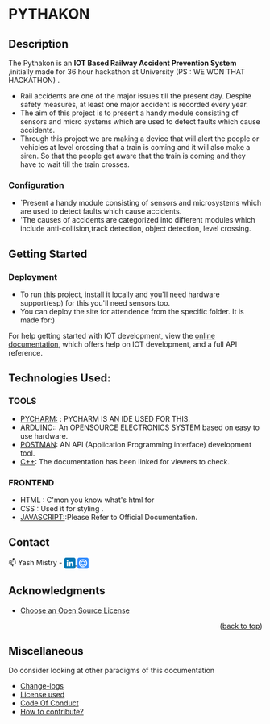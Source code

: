 
<div id="top"></div>

#  PYTHAKON

## Description

The Pythakon is an **IOT Based Railway Accident Prevention System** ,initially made for 36 hour hackathon at University (PS : WE WON THAT HACKATHON) .
- Rail accidents are one of the major issues till the present day. Despite safety measures, at least one major accident is recorded every year. 
- The aim of this project is to present a handy module consisting of sensors and micro systems which are used to detect faults which cause accidents.
- Through this project we are  making a device that will alert the people or vehicles at level crossing that a train is coming and it will also make a siren. So that the people get aware that the train is coming and
they have to wait till the train crosses.

### Configuration

- `Present a handy module consisting of sensors and microsystems which are used to detect faults which cause accidents.
- 'The causes of accidents are categorized into different modules which include anti-collision,track detection, object detection, level crossing.

## Getting Started

   ### Deployment
- To run this project, install it locally and you'll need hardware support(esp) for this you'll need sensors too.
- You can deploy the site for attendence from the specific folder. It is made for:)
     

For help getting started with IOT development, view the
[online documentation](https://www.internetsociety.org/iot/), which offers help on IOT development, and a full API reference.


##  Technologies Used:

### TOOLS
- [PYCHARM:](https://www.jetbrains.com/pycharm/) : PYCHARM IS AN IDE USED FOR THIS.
- [ARDUINO:](https://dart.dev/): An OPENSOURCE ELECTRONICS SYSTEM based on easy to use hardware.
- [POSTMAN](https://docs.swift.org/swift-book/): AN API (Application Programming interface) development tool.
- [C++](https://en.cppreference.com/w/c/language): The documentation has been linked for viewers to check.

### FRONTEND
-  HTML : C'mon you know what's html for 
-  CSS  :  Used it for styling .
- [JAVASCRIPT:](https://developer.mozilla.org/en-US/docs/Web/JavaScript):Please Refer to Official Documentation.

<!-- CONTACT -->
## Contact
<p>
📫 Yash Mistry -
<a href="https://www.linkedin.com/in/yash-mistry-98493a225/">
  <img align="center" alt="yash linkedin" width="22px" src="https://raw.githubusercontent.com/edent/SuperTinyIcons/master/images/svg/linkedin.svg" />
</a> 
<a href="mailto:yash.mistry.g43@gmail.com">
  <img align="center" alt="yash's mail" width="22px" src="https://raw.githubusercontent.com/edent/SuperTinyIcons/master/images/svg/mail.svg" />
</a> 
</p>

<!-- ACKNOWLEDGMENTS -->
## Acknowledgments

* [Choose an Open Source License](https://choosealicense.com)
<p align="right">(<a href="#top">back to top</a>)</p>  

## Miscellaneous
Do consider looking at other paradigms of this documentation
  - [Change-logs](/.github/CHANGELOG.md)
  - [License used](/LICENSE.txt)
  - [Code Of Conduct](/.github/CODE_OF_CONDUCT.md)
  - [How to contribute?](/.github/CONTRIBUTING.md)

